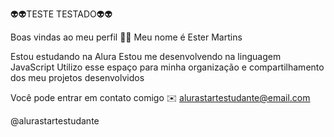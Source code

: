 👽👽TESTE TESTADO👽👽

Boas vindas ao meu perfil 💙💙
Meu nome é Ester Martins

Estou estudando na Alura
Estou me desenvolvendo na linguagem JavaScript
Utilizo esse espaço para minha organização e compartilhamento dos meu projetos desenvolvidos

Você pode entrar em contato comigo ✉️
alurastartestudante@email.com

@alurastartestudante
